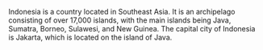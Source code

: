 Indonesia is a country located in Southeast Asia. It is an archipelago consisting of over 17,000 islands, with the main islands being Java, Sumatra, Borneo, Sulawesi, and New Guinea. The capital city of Indonesia is Jakarta, which is located on the island of Java.